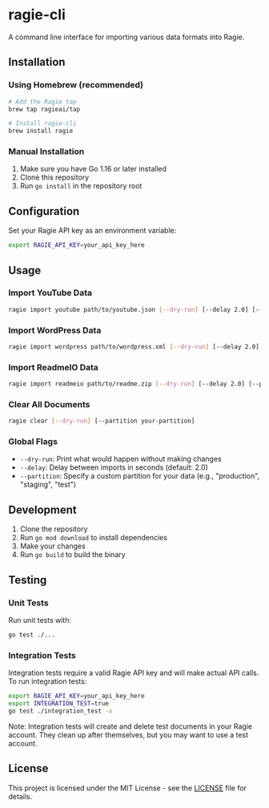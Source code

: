 # ragie-cli

A command line interface for importing various data formats into Ragie.

## Installation

### Using Homebrew (recommended)

```bash
# Add the Ragie tap
brew tap ragieai/tap

# Install ragie-cli
brew install ragie
```

### Manual Installation

1. Make sure you have Go 1.16 or later installed
2. Clone this repository
3. Run `go install` in the repository root

## Configuration

Set your Ragie API key as an environment variable:

```bash
export RAGIE_API_KEY=your_api_key_here
```

## Usage

### Import YouTube Data

```bash
ragie import youtube path/to/youtube.json [--dry-run] [--delay 2.0] [--partition your-partition]
```

### Import WordPress Data

```bash
ragie import wordpress path/to/wordpress.xml [--dry-run] [--delay 2.0] [--partition your-partition]
```

### Import ReadmeIO Data

```bash
ragie import readmeio path/to/readme.zip [--dry-run] [--delay 2.0] [--partition your-partition]
```

### Clear All Documents

```bash
ragie clear [--dry-run] [--partition your-partition]
```

### Global Flags

- `--dry-run`: Print what would happen without making changes
- `--delay`: Delay between imports in seconds (default: 2.0)
- `--partition`: Specify a custom partition for your data (e.g., "production", "staging", "test")

## Development

1. Clone the repository
2. Run `go mod download` to install dependencies
3. Make your changes
4. Run `go build` to build the binary

## Testing

### Unit Tests

Run unit tests with:

```bash
go test ./...
```

### Integration Tests

Integration tests require a valid Ragie API key and will make actual API calls. To run integration tests:

```bash
export RAGIE_API_KEY=your_api_key_here
export INTEGRATION_TEST=true
go test ./integration_test -v
```

Note: Integration tests will create and delete test documents in your Ragie account. They clean up after themselves, but you may want to use a test account.

## License

This project is licensed under the MIT License - see the [LICENSE](LICENSE) file for details. 
